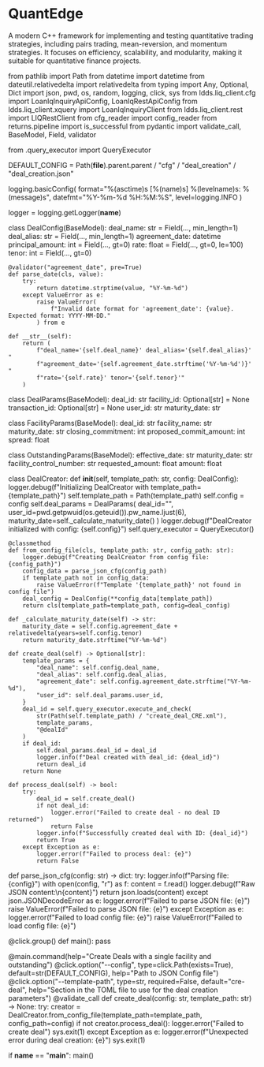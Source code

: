 # QuantEdge
A modern C++ framework for implementing and testing quantitative trading strategies, including pairs trading, mean-reversion, and momentum strategies. It focuses on efficiency, scalability, and modularity, making it suitable for quantitative finance projects.

from pathlib import Path
from datetime import datetime
from dateutil.relativedelta import relativedelta
from typing import Any, Optional, Dict
import json, pwd, os, random, logging, click, sys
from ldds.liq_client.cfg import LoanIqInquiryApiConfig, LoanIqRestApiConfig
from ldds.liq_client.xquery import LoanIqInquiryClient
from ldds.liq_client.rest import LIQRestClient
from cfg_reader import config_reader
from returns.pipeline import is_successful
from pydantic import validate_call, BaseModel, Field, validator

from .query_executor import QueryExecutor

DEFAULT_CONFIG = Path(__file__).parent.parent / "cfg" / "deal_creation" / "deal_creation.json"

logging.basicConfig(
    format="%(asctime)s [%(name)s] %(levelname)s: %(message)s",
    datefmt="%Y-%m-%d %H:%M:%S",
    level=logging.INFO
)

logger = logging.getLogger(__name__)

class DealConfig(BaseModel):
    deal_name: str = Field(..., min_length=1)
    deal_alias: str = Field(..., min_length=1)
    agreement_date: datetime
    principal_amount: int = Field(..., gt=0)
    rate: float = Field(..., gt=0, le=100)
    tenor: int = Field(..., gt=0)

    @validator("agreement_date", pre=True)
    def parse_date(cls, value):
        try:
            return datetime.strptime(value, "%Y-%m-%d")
        except ValueError as e:
            raise ValueError(
                f"Invalid date format for 'agreement_date': {value}. Expected format: YYYY-MM-DD."
            ) from e

    def __str__(self):
        return (
            f"deal_name='{self.deal_name}' deal_alias='{self.deal_alias}' "
            f"agreement_date='{self.agreement_date.strftime('%Y-%m-%d')}' "
            f"rate='{self.rate}' tenor='{self.tenor}'"
        )

class DealParams(BaseModel):
    deal_id: str
    facility_id: Optional[str] = None
    transaction_id: Optional[str] = None
    user_id: str
    maturity_date: str

class FacilityParams(BaseModel):
    deal_id: str
    facility_name: str
    maturity_date: str
    closing_commitment: int
    proposed_commit_amount: int
    spread: float

class OutstandingParams(BaseModel):
    effective_date: str
    maturity_date: str
    facility_control_number: str
    requested_amount: float
    amount: float

class DealCreator:
    def __init__(self, template_path: str, config: DealConfig):
        logger.debug(f"Initializing DealCreator with template_path={template_path}")
        self.template_path = Path(template_path)
        self.config = config
        self.deal_params = DealParams(
            deal_id="",
            user_id=pwd.getpwuid(os.geteuid()).pw_name.ljust(6),
            maturity_date=self._calculate_maturity_date()
        )
        logger.debug(f"DealCreator initialized with config: {self.config}")
        self.query_executor = QueryExecutor()

    @classmethod
    def from_config_file(cls, template_path: str, config_path: str):
        logger.debug(f"Creating DealCreator from config file: {config_path}")
        config_data = parse_json_cfg(config_path)
        if template_path not in config_data:
            raise ValueError(f"Template '{template_path}' not found in config file")
        deal_config = DealConfig(**config_data[template_path])
        return cls(template_path=template_path, config=deal_config)

    def _calculate_maturity_date(self) -> str:
        maturity_date = self.config.agreement_date + relativedelta(years=self.config.tenor)
        return maturity_date.strftime("%Y-%m-%d")

    def create_deal(self) -> Optional[str]:
        template_params = {
            "deal_name": self.config.deal_name,
            "deal_alias": self.config.deal_alias,
            "agreement_date": self.config.agreement_date.strftime("%Y-%m-%d"),
            "user_id": self.deal_params.user_id,
        }
        deal_id = self.query_executor.execute_and_check(
            str(Path(self.template_path) / "create_deal_CRE.xml"),
            template_params,
            "@dealId"
        )
        if deal_id:
            self.deal_params.deal_id = deal_id
            logger.info(f"Deal created with deal_id: {deal_id}")
            return deal_id
        return None

    def process_deal(self) -> bool:
        try:
            deal_id = self.create_deal()
            if not deal_id:
                logger.error("Failed to create deal - no deal ID returned")
                return False
            logger.info(f"Successfully created deal with ID: {deal_id}")
            return True
        except Exception as e:
            logger.error(f"Failed to process deal: {e}")
            return False

def parse_json_cfg(config: str) -> dict:
    try:
        logger.info(f"Parsing file: {config}")
        with open(config, "r") as f:
            content = f.read()
            logger.debug(f"Raw JSON content:\n{content}")
            return json.loads(content)
    except json.JSONDecodeError as e:
        logger.error(f"Failed to parse JSON file: {e}")
        raise ValueError(f"Failed to parse JSON file: {e}")
    except Exception as e:
        logger.error(f"Failed to load config file: {e}")
        raise ValueError(f"Failed to load config file: {e}")

@click.group()
def main():
    pass

@main.command(help="Create Deals with a single facility and outstanding")
@click.option("--config", type=click.Path(exists=True), default=str(DEFAULT_CONFIG),
              help="Path to JSON Config file")
@click.option("--template-path", type=str, required=False, default="cre-deal",
              help="Section in the TOML file to use for the deal creation parameters")
@validate_call
def create_deal(config: str, template_path: str) -> None:
    try:
        creator = DealCreator.from_config_file(template_path=template_path, config_path=config)
        if not creator.process_deal():
            logger.error("Failed to create deal")
            sys.exit(1)
    except Exception as e:
        logger.error(f"Unexpected error during deal creation: {e}")
        sys.exit(1)

if __name__ == "__main__":
    main()
